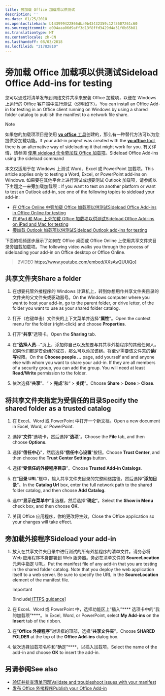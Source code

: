 ```yaml
---
title: 旁加载 Office 加载项以供测试
description: ''
ms.date: 01/25/2018
ms.openlocfilehash: b143999422866dba9b43432359c12f3607261c60
ms.sourcegitcommit: e094aaa06d9aff3d13f8ffd3429d4a31f0b65b81
ms.translationtype: HT
ms.contentlocale: zh-CN
ms.lasthandoff: 08/03/2018
ms.locfileid: "21782810"
---
```

# <a name="sideload-office-add-ins-for-testing"></a><span data-ttu-id="8c787-102">旁加载 Office 加载项以供测试</span><span class="sxs-lookup"><span data-stu-id="8c787-102">Sideload Office Add-ins for testing</span></span>

<span data-ttu-id="8c787-103">您可以通过将清单发布到网络文件共享来安装 Office 加载项，以便在 Windows 上运行的 Office 客户端中进行测试（说明如下）。</span><span class="sxs-lookup"><span data-stu-id="8c787-103">You can install an Office Add-in for testing in an Office client running on Windows by using a shared folder catalog to publish the manifest to a network file share.</span></span>

> [!NOTE]
> <span data-ttu-id="8c787-104">如果您的加载项项目是使用 [**yo office** 工具](https://github.com/OfficeDev/generator-office)创建的，那么有一种替代方法可以为您提供旁加载功能。</span><span class="sxs-lookup"><span data-stu-id="8c787-104">If your add-in project was created with the [**yo office** tool](https://github.com/OfficeDev/generator-office), there is an alternative way of sideloading it that might work for you.</span></span> <span data-ttu-id="8c787-105">有关详情，请参阅 [使用 sideload 命令旁加载 Office 加载项](sideload-office-addin-using-sideload-command.md)。</span><span class="sxs-lookup"><span data-stu-id="8c787-105">Sideload Office Add-ins using the sideload command</span></span>

<span data-ttu-id="8c787-106">本文仅适用于在 Windows 上测试 Word、Excel 或 PowerPoint 加载项。</span><span class="sxs-lookup"><span data-stu-id="8c787-106">This article applies only to testing a Word, Excel, or PowerPoint add-ins on Windows.</span></span> <span data-ttu-id="8c787-107">如果要在其他平台上进行测试或想要测试 Outlook 加载项，请参阅以下主题之一来旁加载加载项：</span><span class="sxs-lookup"><span data-stu-id="8c787-107">If you want to test on another platform or want to test an Outlook add-in, see one of the following topics to sideload your add-in:</span></span>

- [<span data-ttu-id="8c787-108">在 Office Online 中旁加载 Office 加载项以供测试</span><span class="sxs-lookup"><span data-stu-id="8c787-108">Sideload Office Add-ins in Office Online for testing</span></span>](sideload-office-add-ins-for-testing.md)
- [<span data-ttu-id="8c787-109">在 iPad 和 Mac 上旁加载 Office 加载项以供测试</span><span class="sxs-lookup"><span data-stu-id="8c787-109">Sideload Office Add-ins on iPad and Mac for testing</span></span>](sideload-an-office-add-in-on-ipad-and-mac.md)
- [<span data-ttu-id="8c787-110">旁加载 Outlook 加载项以供测试</span><span class="sxs-lookup"><span data-stu-id="8c787-110">Sideload Outlook add-ins for testing</span></span>](../../../../outlook/add-ins/sideload-outlook-add-ins-for-testing)


<span data-ttu-id="8c787-111">下面的视频逐步展示了如何在 Office 桌面或 Office Online 上使用共享文件夹目录旁加载加载项。</span><span class="sxs-lookup"><span data-stu-id="8c787-111">The following video walks you through the process of sideloading your add-in on Office desktop or Office Online.</span></span>  


> [!VIDEO https://www.youtube.com/embed/XXsAw2UUiQo]


## <a name="share-a-folder"></a><span data-ttu-id="8c787-112">共享文件夹</span><span class="sxs-lookup"><span data-stu-id="8c787-112">Share a folder</span></span>

1. <span data-ttu-id="8c787-113">在想要托管外接程序的 Windows 计算机上，转到你想用作共享文件夹目录的文件夹的父文件夹或驱动器号。</span><span class="sxs-lookup"><span data-stu-id="8c787-113">On the Windows computer where you want to host your add-in, go to the parent folder, or drive letter, of the folder you want to use as your shared folder catalog.</span></span>

2. <span data-ttu-id="8c787-114">打开（右键单击）文件夹的上下文菜单并选择“**属性**”。</span><span class="sxs-lookup"><span data-stu-id="8c787-114">Open the context menu for the folder (right-click) and choose **Properties**.</span></span>

3. <span data-ttu-id="8c787-115">打开“**共享**”选项卡。</span><span class="sxs-lookup"><span data-stu-id="8c787-115">Open the **Sharing** tab.</span></span>

4. <span data-ttu-id="8c787-p103">在“**选择人员...**”页上，添加你自己以及想要与其共享外接程序的其他任何人。如果他们都是安全组的成员，那么可以添加该组。将至少需要该文件夹的**读/写**权限。</span><span class="sxs-lookup"><span data-stu-id="8c787-p103">On the **Choose people ...** page, add yourself and and anyone else with whom you want to share your add-in. If they are all members of a security group, you can add the group. You will need at least **Read/Write** permission to the folder.</span></span> 

5. <span data-ttu-id="8c787-119">依次选择“**共享**”、“ > **完成**”和“ > **关闭**”。</span><span class="sxs-lookup"><span data-stu-id="8c787-119">Choose **Share** > **Done** > **Close**.</span></span>


## <a name="specify-the-shared-folder-as-a-trusted-catalog"></a><span data-ttu-id="8c787-120">将共享文件夹指定为受信任的目录</span><span class="sxs-lookup"><span data-stu-id="8c787-120">Specify the shared folder as a trusted catalog</span></span>
      
1. <span data-ttu-id="8c787-121">在 Excel、Word 或 PowerPoint 中打开一个新文档。</span><span class="sxs-lookup"><span data-stu-id="8c787-121">Open a new document in Excel, Word, or PowerPoint.</span></span>
    
2. <span data-ttu-id="8c787-122">选择“**文件**”选项卡，然后选择“**选项**”。</span><span class="sxs-lookup"><span data-stu-id="8c787-122">Choose the **File** tab, and then choose **Options**.</span></span>
    
3. <span data-ttu-id="8c787-123">选择“**信任中心**”，然后选择“**信任中心设置**”按钮。</span><span class="sxs-lookup"><span data-stu-id="8c787-123">Choose **Trust Center**, and then choose the  **Trust Center Settings** button.</span></span>
    
4. <span data-ttu-id="8c787-124">选择“**受信任的外接程序目录**”。</span><span class="sxs-lookup"><span data-stu-id="8c787-124">Choose  **Trusted Add-in Catalogs**.</span></span>
    
5. <span data-ttu-id="8c787-125">在“**目录 URL**”框中，输入共享文件夹目录的完整网络路径，然后选择“**添加目录**”。</span><span class="sxs-lookup"><span data-stu-id="8c787-125">In the  **Catalog Url** box, enter the full network path to the shared folder catalog, and then choose **Add Catalog**.</span></span>
    
6. <span data-ttu-id="8c787-126">选中“**显示在菜单中**”复选框，然后选择“**确定**”。</span><span class="sxs-lookup"><span data-stu-id="8c787-126">Select the **Show in Menu** check box, and then choose **OK**.</span></span>

7. <span data-ttu-id="8c787-127">关闭 Office 应用程序，你的更改将生效。</span><span class="sxs-lookup"><span data-stu-id="8c787-127">Close the Office application so your changes will take effect.</span></span>
    

## <a name="sideload-your-add-in"></a><span data-ttu-id="8c787-128">旁加载外接程序</span><span class="sxs-lookup"><span data-stu-id="8c787-128">Sideload your add-in</span></span>

1. <span data-ttu-id="8c787-p104">放入在共享文件夹目录中进行测试的所有外接程序的清单文件。请务必将 Web 应用程序本身部署到 Web 服务器。务必在清单文件的 **SourceLocation** 元素中指定 URL。</span><span class="sxs-lookup"><span data-stu-id="8c787-p104">Put the manifest file of any add-in that you are testing in the shared folder catalog. Note that you deploy the web application itself to a web server. Be sure to specify the URL in the **SourceLocation** element of the manifest file.</span></span>

    > [!IMPORTANT]
    > [!include[HTTPS guidance](../includes/https-guidance.md)]

2. <span data-ttu-id="8c787-132">在 Excel、Word 或 PowerPoint 中，选择功能区上“插入”**** 选项卡中的“我的加载项”****。</span><span class="sxs-lookup"><span data-stu-id="8c787-132">In Excel, Word, or PowerPoint, select **My Add-ins** on the **Insert** tab of the ribbon.</span></span>

3. <span data-ttu-id="8c787-133">在“**Office 外接程序**”对话框的顶部，选择“**共享文件夹**”。</span><span class="sxs-lookup"><span data-stu-id="8c787-133">Choose **SHARED FOLDER** at the top of the **Office Add-ins** dialog box.</span></span>

4. <span data-ttu-id="8c787-134">依次选择加载项名称和“确定”****，以插入加载项。</span><span class="sxs-lookup"><span data-stu-id="8c787-134">Select the name of the add-in and choose **OK** to insert the add-in.</span></span>


## <a name="see-also"></a><span data-ttu-id="8c787-135">另请参阅</span><span class="sxs-lookup"><span data-stu-id="8c787-135">See also</span></span>

- [<span data-ttu-id="8c787-136">验证并排查清单问题</span><span class="sxs-lookup"><span data-stu-id="8c787-136">Validate and troubleshoot issues with your manifest</span></span>](troubleshoot-manifest.md)
- [<span data-ttu-id="8c787-137">发布 Office 外接程序</span><span class="sxs-lookup"><span data-stu-id="8c787-137">Publish your Office Add-in</span></span>](../publish/publish.md)
    
